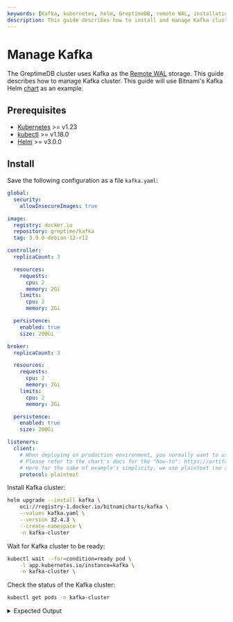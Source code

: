 ```yaml
---
keywords: [Kafka, kubernetes, helm, GreptimeDB, remote WAL, installation, configuration, management]
description: This guide describes how to install and manage Kafka cluster.
---
```

# Manage Kafka

The GreptimeDB cluster uses Kafka as the [Remote WAL](/user-guide/deployments-administration/wal/remote-wal/configuration.md) storage. This guide describes how to manage Kafka cluster. This guide will use Bitnami's Kafka Helm [chart](https://github.com/bitnami/charts/tree/main/bitnami/kafka) as an example.

## Prerequisites

- [Kubernetes](https://kubernetes.io/docs/setup/) >= v1.23
- [kubectl](https://kubernetes.io/docs/tasks/tools/install-kubectl/) >= v1.18.0
- [Helm](https://helm.sh/docs/intro/install/) >= v3.0.0

## Install

Save the following configuration as a file `kafka.yaml`:

```yaml
global:
  security:
    allowInsecureImages: true

image:
  registry: docker.io
  repository: greptime/kafka
  tag: 3.9.0-debian-12-r12

controller:
  replicaCount: 3

  resources:
    requests:
      cpu: 2
      memory: 2Gi
    limits:
      cpu: 2
      memory: 2Gi

  persistence:
    enabled: true
    size: 200Gi

broker:
  replicaCount: 3

  resources:
    requests:
      cpu: 2
      memory: 2Gi
    limits:
      cpu: 2
      memory: 2Gi

  persistence:
    enabled: true
    size: 200Gi

listeners:
  client:
    # When deploying on production environment, you normally want to use a more secure protocol like SASL.
    # Please refer to the chart's docs for the "how-to": https://artifacthub.io/packages/helm/bitnami/kafka#enable-security-for-kafka
    # Here for the sake of example's simplicity, we use plaintext (no authentications).
    protocol: plaintext
```

Install Kafka cluster:

```bash
helm upgrade --install kafka \
    oci://registry-1.docker.io/bitnamicharts/kafka \
    --values kafka.yaml \
    --version 32.4.3 \
    --create-namespace \
    -n kafka-cluster
```

Wait for Kafka cluster to be ready:

```bash
kubectl wait --for=condition=ready pod \
    -l app.kubernetes.io/instance=kafka \
    -n kafka-cluster \
```

Check the status of the Kafka cluster:

```bash
kubectl get pods -n kafka-cluster
```

<details>
  <summary>Expected Output</summary>
```bash
NAME                 READY   STATUS    RESTARTS   AGE
kafka-controller-0   1/1     Running   0          64s
kafka-controller-1   1/1     Running   0          64s
kafka-controller-2   1/1     Running   0          64s
kafka-broker-0       1/1     Running   0          63s
kafka-broker-1       1/1     Running   0          62s
kafka-broker-2       1/1     Running   0          61s
```
</details>
